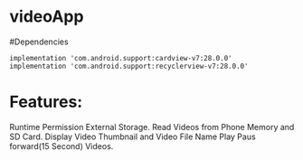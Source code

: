 # videoApp

#Dependencies

    implementation 'com.android.support:cardview-v7:28.0.0'
    implementation 'com.android.support:recyclerview-v7:28.0.0'
    
 # Features:
 
 Runtime Permission External Storage.
 Read Videos from Phone Memory and SD Card.
 Display Video  Thumbnail and Video File Name
 Play Paus forward(15 Second) Videos.    
        
